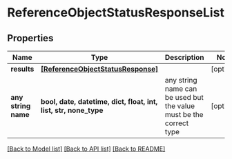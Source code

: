 # ReferenceObjectStatusResponseList


## Properties
Name | Type | Description | Notes
------------ | ------------- | ------------- | -------------
**results** | [**[ReferenceObjectStatusResponse]**](ReferenceObjectStatusResponse.md) |  | [optional] 
**any string name** | **bool, date, datetime, dict, float, int, list, str, none_type** | any string name can be used but the value must be the correct type | [optional]

[[Back to Model list]](../README.md#documentation-for-models) [[Back to API list]](../README.md#documentation-for-api-endpoints) [[Back to README]](../README.md)


